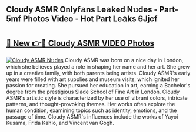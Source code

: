 ## Cloudy ASMR Onlyf𝚊ns Le𝚊ked N𝚞des - Part-5mf Photos Video - Hot Part Le𝚊ks 6Jjcf

# <h2><a href="http://ab51132.deff.icu/?id=Cloudy+ASMR">🔗 New 👉🔴 Cloudy ASMR VIDEO Photos</a></h2>

[![Cloudy ASMR N𝚞des](https://i.imgur.com/rIISA9y.gif)](http://ab51132.deff.icu/?id=Cloudy+ASMR)
Cloudy ASMR was born on a nice day in London, which she believes played a role in shaping her name and her art. She grew up in a creative family, with both parents being artists. Cloudy ASMR's early years were filled with art supplies and museum visits, which ignited her passion for creating. She pursued her education in art, earning a Bachelor's degree from the prestigious Slade School of Fine Art in London. Cloudy ASMR's artistic style is characterized by her use of vibrant colors, intricate patterns, and thought-provoking themes. Her works often explore the human condition, examining topics such as identity, emotions, and the passage of time. Cloudy ASMR's influences include the works of Yayoi Kusama, Frida Kahlo, and Vincent van Gogh.
